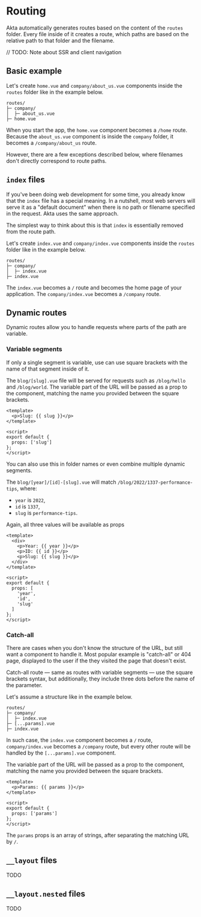 # Routing

Akta automatically generates routes based on the content of the `routes` folder. Every file inside of it creates a route, which paths are based on the relative path to that folder and the filename.

// TODO: Note about SSR and client navigation

## Basic example

Let's create `home.vue` and `company/about_us.vue` components inside the `routes` folder like in the example below.

```text
routes/
├─ company/
│  ├─ about_us.vue
├─ home.vue
```

When you start the app, the `home.vue` component becomes a `/home` route. Because the `about_us.vue` component is inside the `company` folder, it becomes a `/company/about_us` route.

However, there are a few exceptions described below, where filenames don't directly correspond to route paths.

## `index` files

If you've been doing web development for some time, you already know that the `index` file has a special meaning. In a nutshell, most web servers will serve it as a "default document" when there is no path or filename specified in the request. Akta uses the same approach.

The simplest way to think about this is that `index` is essentially removed from the route path.

Let's create `index.vue` and `company/index.vue` components inside the `routes` folder like in the example below.

```text
routes/
├─ company/
│  ├─ index.vue
├─ index.vue
```

The `index.vue` becomes a `/` route and becomes the home page of your application. The `company/index.vue` becomes a `/company` route.

## Dynamic routes

Dynamic routes allow you to handle requests where parts of the path are variable.

### Variable segments

If only a single segment is variable, use can use square brackets with the name of that segment inside of it.

The `blog/[slug].vue` file will be served for requests such as `/blog/hello` and `/blog/world`. The variable part of the URL will be passed as a prop to the component, matching the name you provided between the square brackets.

```vue title="blog/[slug].vue"
<template>
  <p>Slug: {{ slug }}</p>
</template>

<script>
export default {
  props: ['slug']
};
</script>
```

You can also use this in folder names or even combine multiple dynamic segments.

The `blog/[year]/[id]-[slug].vue` will match `/blog/2022/1337-performance-tips`, where:

* `year` is `2022`,
* `id` is `1337`,
* `slug` is `performance-tips`.

Again, all three values will be available as props

```vue title="blog/[year]/[id]-[slug].vue"
<template>
  <div>
    <p>Year: {{ year }}</p>
    <p>ID: {{ id }}</p>
    <p>Slug: {{ slug }}</p>
  </div>
</template>

<script>
export default {
  props: [
    'year',
    'id',
    'slug'
  ]
};
</script>
```

### Catch-all

There are cases when you don't know the structure of the URL, but still want a component to handle it. Most popular example is "catch-all" or 404 page, displayed to the user if the they visited the page that doesn't exist.

Catch-all route — same as routes with variable segments — use the square brackets syntax, but additionally, they include three dots before the name of the parameter.

Let's assume a structure like in the example below.

```text
routes/
├─ company/
│  ├─ index.vue
├─ [...params].vue
├─ index.vue
```

In such case, the `index.vue` component becomes a `/` route, `company/index.vue` becomes a `/company` route, but every other route will be handled by the `[...params].vue` component.

The variable part of the URL will be passed as a prop to the component, matching the name you provided between the square brackets.

```vue title="[...params].vue"
<template>
  <p>Params: {{ params }}</p>
</template>

<script>
export default {
  props: ['params']
};
</script>
```

The `params` props is an array of strings, after separating the matching URL by `/`.

## `__layout` files

TODO

## `__layout.nested` files

TODO
